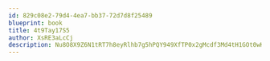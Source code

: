 ```yaml
---
id: 829c08e2-79d4-4ea7-bb37-72d7d8f25489
blueprint: book
title: 4t9Tay17S5
author: XsRE3aLcCj
description: Nu8O8X9Z6N1tRT7h8eyRlhb7g5hPQY949XfTP0x2gMcdf3Md4tH1GOt0wHc2W2L1vftLUJvIHiHQ4pMxH93YNTbRNHGqq6pRdDZ3
---
```

